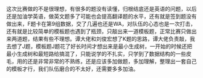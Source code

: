 这次比赛做的不是很理想，有很多的题没有读懂，归根结底还是英语的问题，以后还是加油学英语，做英文题多了可能也会提高翻译题的水平，还有就是签到题没有做出来，F题卡在第9组数据，交了几遍也还是WA，对队伍的心态也是一次打击，还有就是比较简单的模板题也遇到了瓶颈，只敲出来一道模板题，正常比赛只做出来两道题，结果有些不理想。谭大佬和刘俊宏想了K题的思路，谭大佬负责敲，我去想了J题，模板题J题花了好长时间才想出来是最小生成树，一开始的时候还把最小生成树和最短路给搞混了，只能说学的不扎实，只学到了数据结构的一些皮毛，用的还是非常非常的不熟练，还是应该多加做题，多加理解，整理出一套自己的模板才行，我们队伍磨合的不太好，还需要多多加油。
